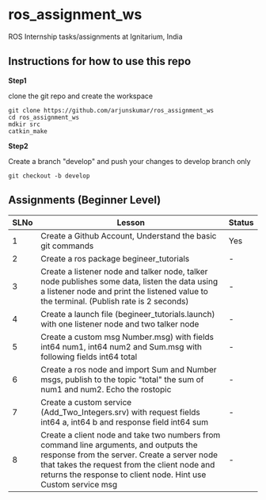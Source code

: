 # ros_assignment_ws
ROS Internship tasks/assignments at Ignitarium, India

## Instructions for how to use this repo

**Step1** 

clone the git repo and create the workspace

```
git clone https://github.com/arjunskumar/ros_assignment_ws
cd ros_assignment_ws
mdkir src
catkin_make
```

**Step2**

Create a branch "develop" and push your changes to develop branch only
```
git checkout -b develop
```

## Assignments (Beginner Level)
|  SLNo |  Lesson |   Status|   
|--- | --- | ---|
|  1 | Create a Github Account, Understand the basic git commands  | Yes
| 2|  Create a ros package begineer_tutorials |  - 
|  3 |Create a listener node and talker node, talker node publishes some data, listen the data using a listener node and print the listened value to the terminal. (Publish rate is 2 seconds) | - 
| 4 | Create a launch file (begineer_tutorials.launch) with one listener node and two talker node| - 
|  5 | Create a custom msg Number.msg) with fields int64 num1, int64 num2  and Sum.msg with following fields int64 total | -
|  6 | Create a ros node and import Sum and Number msgs, publish to the topic "total" the sum of num1 and num2. Echo the rostopic | - 
|  7 | Create a custom service (Add_Two_Integers.srv) with request fields int64 a, int64 b  and response field int64 sum | -
|  8 | Create  a client node and take two numbers from command line arguments, and outputs the response from the server. Create a   server node that takes the request from the client node and  returns the response to client node. Hint use Custom service msg | -
